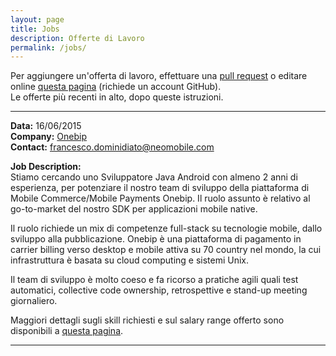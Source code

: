 ```yaml
---
layout: page
title: Jobs
description: Offerte di Lavoro
permalink: /jobs/
---
```


Per aggiungere un'offerta di lavoro, effettuare una 
[pull request](https://help.github.com/articles/creating-a-pull-request/) o
editare online
[questa pagina](https://github.com/jugtorino/jugtorino.github.io/edit/master/pages/j_jobs.md) 
(richiede un account GitHub).  
Le offerte più recenti in alto, dopo queste istruzioni.

---

**Data:** 16/06/2015  
**Company:** [Onebip](http://www.onebip.com)  
**Contact:** <francesco.dominidiato@neomobile.com>

**Job Description:**  
Stiamo cercando uno Sviluppatore Java Android con almeno 2 anni di esperienza, 
per potenziare il nostro team di sviluppo della piattaforma di Mobile Commerce/Mobile 
Payments Onebip. Il ruolo assunto è relativo al go-to-market del nostro SDK per 
applicazioni mobile native.

Il ruolo richiede un mix di competenze full-stack su tecnologie mobile, dallo 
sviluppo alla pubblicazione. Onebip è una piattaforma di pagamento in carrier 
billing verso desktop e mobile attiva su 70 country nel mondo, la cui infrastruttura 
è basata su cloud computing e sistemi Unix.

Il team di sviluppo è molto coeso e fa ricorso a pratiche agili quali test 
automatici, collective code ownership, retrospettive e stand-up meeting giornaliero.

Maggiori dettagli sugli skill richiesti e sul salary range offerto sono disponibili 
a [questa pagina](http://corporate.onebip.com/android-developer-to-join-our-team/).

---

